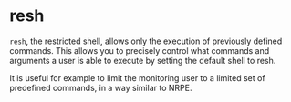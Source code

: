 # resh

`resh`, the restricted shell, allows only the execution of previously defined
commands. This allows you to precisely control what commands and arguments a
user is able to execute by setting the default shell to resh.

It is useful for example to limit the monitoring user to a limited set of
predefined commands, in a way similar to NRPE.
